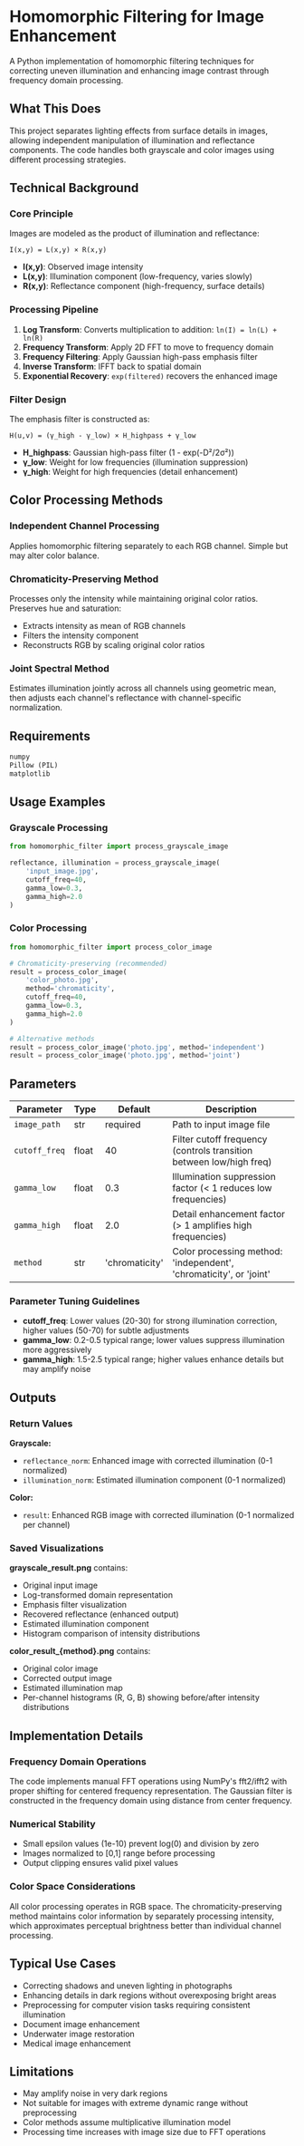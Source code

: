# Homomorphic Filtering for Image Enhancement

A Python implementation of homomorphic filtering techniques for correcting uneven illumination and enhancing image contrast through frequency domain processing.

## What This Does

This project separates lighting effects from surface details in images, allowing independent manipulation of illumination and reflectance components. The code handles both grayscale and color images using different processing strategies.

## Technical Background

### Core Principle

Images are modeled as the product of illumination and reflectance:

```
I(x,y) = L(x,y) × R(x,y)
```

- **I(x,y)**: Observed image intensity
- **L(x,y)**: Illumination component (low-frequency, varies slowly)
- **R(x,y)**: Reflectance component (high-frequency, surface details)

### Processing Pipeline

1. **Log Transform**: Converts multiplication to addition: `ln(I) = ln(L) + ln(R)`
2. **Frequency Transform**: Apply 2D FFT to move to frequency domain
3. **Frequency Filtering**: Apply Gaussian high-pass emphasis filter
4. **Inverse Transform**: IFFT back to spatial domain
5. **Exponential Recovery**: `exp(filtered)` recovers the enhanced image

### Filter Design

The emphasis filter is constructed as:

```
H(u,v) = (γ_high - γ_low) × H_highpass + γ_low
```

- **H_highpass**: Gaussian high-pass filter (1 - exp(-D²/2σ²))
- **γ_low**: Weight for low frequencies (illumination suppression)
- **γ_high**: Weight for high frequencies (detail enhancement)

## Color Processing Methods

### Independent Channel Processing
Applies homomorphic filtering separately to each RGB channel. Simple but may alter color balance.

### Chromaticity-Preserving Method
Processes only the intensity while maintaining original color ratios. Preserves hue and saturation:
- Extracts intensity as mean of RGB channels
- Filters the intensity component
- Reconstructs RGB by scaling original color ratios

### Joint Spectral Method
Estimates illumination jointly across all channels using geometric mean, then adjusts each channel's reflectance with channel-specific normalization.

## Requirements

```python
numpy
Pillow (PIL)
matplotlib
```

## Usage Examples

### Grayscale Processing

```python
from homomorphic_filter import process_grayscale_image

reflectance, illumination = process_grayscale_image(
    'input_image.jpg',
    cutoff_freq=40,
    gamma_low=0.3,
    gamma_high=2.0
)
```

### Color Processing

```python
from homomorphic_filter import process_color_image

# Chromaticity-preserving (recommended)
result = process_color_image(
    'color_photo.jpg',
    method='chromaticity',
    cutoff_freq=40,
    gamma_low=0.3,
    gamma_high=2.0
)

# Alternative methods
result = process_color_image('photo.jpg', method='independent')
result = process_color_image('photo.jpg', method='joint')
```

## Parameters

| Parameter | Type | Default | Description |
|-----------|------|---------|-------------|
| `image_path` | str | required | Path to input image file |
| `cutoff_freq` | float | 40 | Filter cutoff frequency (controls transition between low/high freq) |
| `gamma_low` | float | 0.3 | Illumination suppression factor (< 1 reduces low frequencies) |
| `gamma_high` | float | 2.0 | Detail enhancement factor (> 1 amplifies high frequencies) |
| `method` | str | 'chromaticity' | Color processing method: 'independent', 'chromaticity', or 'joint' |

### Parameter Tuning Guidelines

- **cutoff_freq**: Lower values (20-30) for strong illumination correction, higher values (50-70) for subtle adjustments
- **gamma_low**: 0.2-0.5 typical range; lower values suppress illumination more aggressively
- **gamma_high**: 1.5-2.5 typical range; higher values enhance details but may amplify noise

## Outputs

### Return Values

**Grayscale:**
- `reflectance_norm`: Enhanced image with corrected illumination (0-1 normalized)
- `illumination_norm`: Estimated illumination component (0-1 normalized)

**Color:**
- `result`: Enhanced RGB image with corrected illumination (0-1 normalized per channel)

### Saved Visualizations

**grayscale_result.png** contains:
- Original input image
- Log-transformed domain representation
- Emphasis filter visualization
- Recovered reflectance (enhanced output)
- Estimated illumination component
- Histogram comparison of intensity distributions

**color_result_{method}.png** contains:
- Original color image
- Corrected output image
- Estimated illumination map
- Per-channel histograms (R, G, B) showing before/after intensity distributions

## Implementation Details

### Frequency Domain Operations

The code implements manual FFT operations using NumPy's fft2/ifft2 with proper shifting for centered frequency representation. The Gaussian filter is constructed in the frequency domain using distance from center frequency.

### Numerical Stability

- Small epsilon values (1e-10) prevent log(0) and division by zero
- Images normalized to [0,1] range before processing
- Output clipping ensures valid pixel values

### Color Space Considerations

All color processing operates in RGB space. The chromaticity-preserving method maintains color information by separately processing intensity, which approximates perceptual brightness better than individual channel processing.

## Typical Use Cases

- Correcting shadows and uneven lighting in photographs
- Enhancing details in dark regions without overexposing bright areas
- Preprocessing for computer vision tasks requiring consistent illumination
- Document image enhancement
- Underwater image restoration
- Medical image enhancement

## Limitations

- May amplify noise in very dark regions
- Not suitable for images with extreme dynamic range without preprocessing
- Color methods assume multiplicative illumination model
- Processing time increases with image size due to FFT operations
